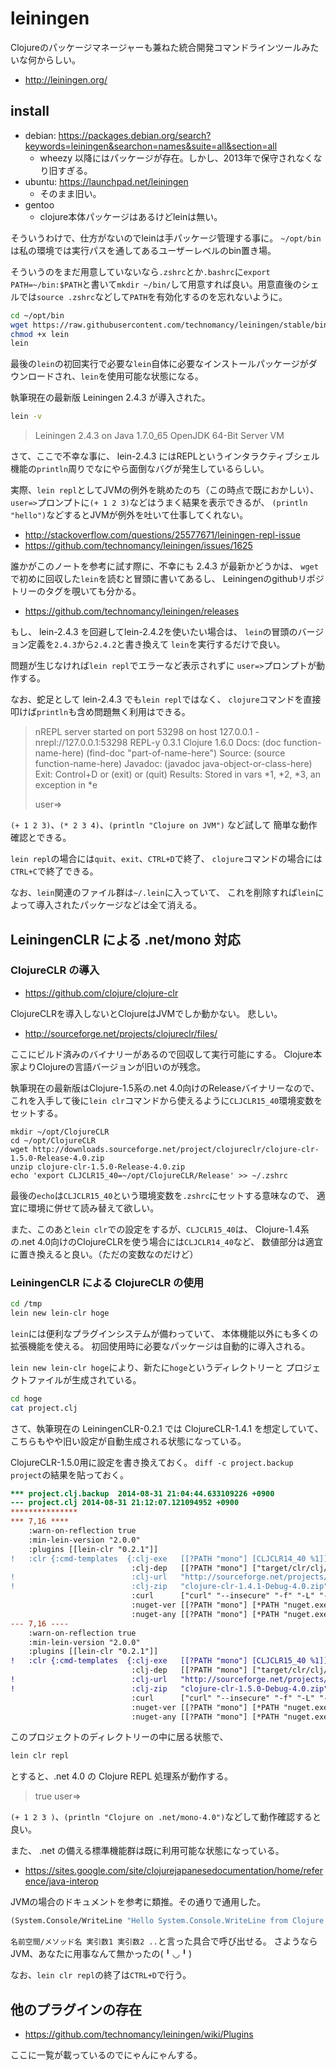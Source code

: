 # leiningen

Clojureのパッケージマネージャーも兼ねた統合開発コマンドラインツールみたいな何からしい。

- http://leiningen.org/

## install

- debian: https://packages.debian.org/search?keywords=leiningen&searchon=names&suite=all&section=all
    - wheezy 以降にはパッケージが存在。しかし、2013年で保守されなくなり旧すぎる。
- ubuntu: https://launchpad.net/leiningen
    - そのまま旧い。
- gentoo
    - clojure本体パッケージはあるけどleinは無い。

そういうわけで、仕方がないのでleinは手パッケージ管理する事に。
`~/opt/bin`は私の環境では実行パスを通してあるユーザーレベルのbin置き場。

そういうのをまだ用意していないなら`.zshrc`とか`.bashrc`に`export PATH=~/bin:$PATH`と書いて`mkdir ~/bin/`して用意すれば良い。用意直後のシェルでは`source .zshrc`などして`PATH`を有効化するのを忘れないように。

```zsh
cd ~/opt/bin
wget https://raw.githubusercontent.com/technomancy/leiningen/stable/bin/lein
chmod +x lein
lein
```

最後の`lein`の初回実行で必要な`lein`自体に必要なインストールパッケージがダウンロードされ、`lein`を使用可能な状態になる。

執筆現在の最新版 Leiningen 2.4.3 が導入された。

```zsh
lein -v
```

> Leiningen 2.4.3 on Java 1.7.0_65 OpenJDK 64-Bit Server VM

さて、ここで不幸な事に、 lein-2.4.3 にはREPLというインタラクティブシェル機能の`println`周りでなにやら面倒なバグが発生しているらしい。

実際、`lein repl`としてJVMの例外を眺めたのち（この時点で既におかしい）、
`user=>`プロンプトに`(+ 1 2 3)`などはうまく結果を表示できるが、
`(println "hello")`などするとJVMが例外を吐いて仕事してくれない。

- http://stackoverflow.com/questions/25577671/leiningen-repl-issue
- https://github.com/technomancy/leiningen/issues/1625

誰かがこのノートを参考に試す際に、不幸にも 2.4.3 が最新かどうかは、
`wget`で初めに回収した`lein`を読むと冒頭に書いてあるし、
Leiningenのgithubリポジトリーのタグを覗いても分かる。

- https://github.com/technomancy/leiningen/releases

もし、 lein-2.4.3 を回避してlein-2.4.2を使いたい場合は、
`lein`の冒頭のバージョン定義を`2.4.3`から`2.4.2`と書き換えて
`lein`を実行するだけで良い。

問題が生じなければ`lein repl`でエラーなど表示されずに
`user=>`プロンプトが動作する。

なお、蛇足として lein-2.4.3 でも`lein repl`ではなく、
`clojure`コマンドを直接叩けば`println`も含め問題無く利用はできる。

> nREPL server started on port 53298 on host 127.0.0.1 - nrepl://127.0.0.1:53298
> REPL-y 0.3.1
> Clojure 1.6.0
>     Docs: (doc function-name-here)
>           (find-doc "part-of-name-here")
>   Source: (source function-name-here)
>  Javadoc: (javadoc java-object-or-class-here)
>     Exit: Control+D or (exit) or (quit)
>  Results: Stored in vars *1, *2, *3, an exception in *e
> 
> user=> 

`(+ 1 2 3)`、`(* 2 3 4)`、`(println "Clojure on JVM")` など試して
簡単な動作確認とできる。

`lein repl`の場合には`quit`、`exit`、`CTRL+D`で終了、
`clojure`コマンドの場合には`CTRL+C`で終了できる。

なお、`lein`関連のファイル群は`~/.lein`に入っていて、
これを削除すれば`lein`によって導入されたパッケージなどは全て消える。

## LeiningenCLR による .net/mono 対応

### ClojureCLR の導入

- https://github.com/clojure/clojure-clr

ClojureCLRを導入しないとClojureはJVMでしか動かない。
悲しい。

- http://sourceforge.net/projects/clojureclr/files/

ここにビルド済みのバイナリーがあるので回収して実行可能にする。
Clojure本家よりClojureの言語バージョンが旧いのが残念。

執筆現在の最新版はClojure-1.5系の.net 4.0向けのReleaseバイナリーなので、
これを入手して後に`lein clr`コマンドから使えるように`CLJCLR15_40`環境変数をセットする。

```
mkdir ~/opt/ClojureCLR
cd ~/opt/ClojureCLR
wget http://downloads.sourceforge.net/project/clojureclr/clojure-clr-1.5.0-Release-4.0.zip
unzip clojure-clr-1.5.0-Release-4.0.zip
echo 'export CLJCLR15_40=~/opt/ClojureCLR/Release' >> ~/.zshrc
```

最後の`echo`は`CLJCLR15_40`という環境変数を`.zshrc`にセットする意味なので、
適宜に環境に併せて読み替えて欲しい。

また、このあと`lein clr`での設定をするが、`CLJCLR15_40`は、
Clojure-1.4系の.net 4.0向けのClojureCLRを使う場合には`CLJCLR14_40`など、
数値部分は適宜に置き換えると良い。（ただの変数なのだけど）

### LeiningenCLR による ClojureCLR の使用

```zsh
cd /tmp
lein new lein-clr hoge
```

`lein`には便利なプラグインシステムが備わっていて、
本体機能以外にも多くの拡張機能を使える。
初回使用時に必要なパッケージは自動的に導入される。

`lein new lein-clr hoge`により、新たに`hoge`というディレクトリーと
プロジェクトファイルが生成されている。

```zsh
cd hoge
cat project.clj
```

さて、執筆現在の LeiningenCLR-0.2.1 では ClojureCLR-1.4.1 を想定していて、
こちらもやや旧い設定が自動生成される状態になっている。

ClojureCLR-1.5.0用に設定を書き換えておく。
`diff -c project.backup project`の結果を貼っておく。

```diff
*** project.clj.backup  2014-08-31 21:04:44.633109226 +0900
--- project.clj 2014-08-31 21:12:07.121094952 +0900
***************
*** 7,16 ****
    :warn-on-reflection true
    :min-lein-version "2.0.0"
    :plugins [[lein-clr "0.2.1"]]
!   :clr {:cmd-templates  {:clj-exe   [[?PATH "mono"] [CLJCLR14_40 %1]]
                           :clj-dep   [[?PATH "mono"] ["target/clr/clj/Debug 4.0" %1]]
!                          :clj-url   "http://sourceforge.net/projects/clojureclr/files/clojure-clr-1.4.1-Debug-4.0.zip/download"
!                          :clj-zip   "clojure-clr-1.4.1-Debug-4.0.zip"
                           :curl      ["curl" "--insecure" "-f" "-L" "-o" %1 %2]
                           :nuget-ver [[?PATH "mono"] [*PATH "nuget.exe"] "install" %1 "-Version" %2]
                           :nuget-any [[?PATH "mono"] [*PATH "nuget.exe"] "install" %1]
--- 7,16 ----
    :warn-on-reflection true
    :min-lein-version "2.0.0"
    :plugins [[lein-clr "0.2.1"]]
!   :clr {:cmd-templates  {:clj-exe   [[?PATH "mono"] [CLJCLR15_40 %1]]
                           :clj-dep   [[?PATH "mono"] ["target/clr/clj/Debug 4.0" %1]]
!                          :clj-url   "http://sourceforge.net/projects/clojureclr/files/clojure-clr-1.5.0-Debug-4.0.zip/download"
!                          :clj-zip   "clojure-clr-1.5.0-Debug-4.0.zip"
                           :curl      ["curl" "--insecure" "-f" "-L" "-o" %1 %2]
                           :nuget-ver [[?PATH "mono"] [*PATH "nuget.exe"] "install" %1 "-Version" %2]
                           :nuget-any [[?PATH "mono"] [*PATH "nuget.exe"] "install" %1]
```

このプロジェクトのディレクトリーの中に居る状態で、

```zsh
lein clr repl
```

とすると、.net 4.0 の Clojure REPL 処理系が動作する。

> true
> user=> 

`(+ 1 2 3 )`、`(println "Clojure on .net/mono-4.0")`などして動作確認すると良い。

また、 .net の備える標準機能群は既に利用可能な状態になっている。

- https://sites.google.com/site/clojurejapanesedocumentation/home/reference/java-interop

JVMの場合のドキュメントを参考に類推。その通りで通用した。

```clojure
(System.Console/WriteLine "Hello System.Console.WriteLine from Clojure!)
```

`名前空間/メソッド名 実引数1 実引数2 ..`と言った具合で呼び出せる。
さようならJVM、あなたに用事なんて無かったの(╹◡╹)

なお、`lein clr repl`の終了は`CTRL+D`で行う。

## 他のプラグインの存在

- https://github.com/technomancy/leiningen/wiki/Plugins

ここに一覧が載っているのでにゃんにゃんする。

